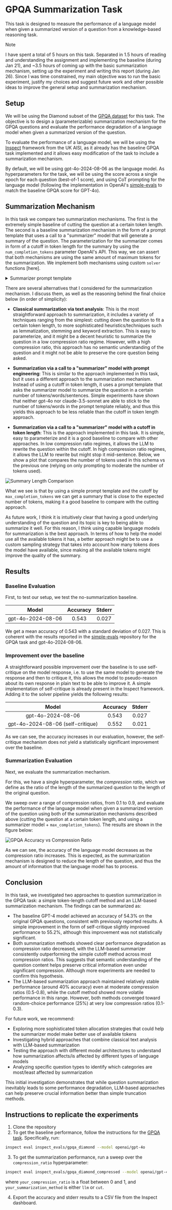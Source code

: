 # GPQA Summarization Task

This task is designed to measure the performance of a language model when given a summarized version of a question from a knowledge-based reasoning task.

> [!NOTE]
> I have spent a total of 5 hours on this task. Separated in 1.5 hours of reading and understanding the assignment and implementing the baseline (during Jan 21), and ~3.5 hours of coming up with the basic summarization mechanism, setting up the experiment and writing this report (during Jan 26). Since I was time constrained, my main objective was to run the basic experiment, justify my choices and suggest future work and other possible ideas to improve the general setup and summarization mechanism.

## Setup

We will be using the Diamond subset of the [GPQA dataset](https://github.com/idavidrein/gpqa) for this task. The objective is to design a (parameterizable) summarization mechanism for the GPQA questions and evaluate the performance degradation of a language model when given a summarized version of the question.

To evaluate the performance of a language model, we will be using the [Inspect](https://github.com/UKGovernmentBEIS/inspect_ai/tree/d3f6cb47f0b7332528186b57261bd91b9ac44c3b) framework from the UK AISI, as it already has the baseline GPQA task implemented and it allows easy modification of the task to include a summarization mechanism.

By default, we will be using gpt-4o-2024-08-06 as the language model. As hyperparameters for the task, we will be using the score across a single epoch for each question (best-of-1 score), and using CoT prompting for the language model (following the implementation in OpenAI's [simple-evals](https://github.com/openai/simple-evals) to match the baseline GPQA score for GPT-4o).

## Summarization Mechanism

In this task we compare two summarization mechanisms. The first is the extremely simple baseline of cutting the question at a certain token length. The second is a baseline summarization mechanism in the form of a prompt template that uses a call to a "summarizer" model that will generate a summary of the question. The parameterization for the summarizer comes in form of a cutoff in token length for the summary by using the `num_completion_tokens` parameter OpenAI's API. This way, we can assert that both mechanisms are using the same amount of maximum tokens for the summarization. We implement both mechanisms using custom `solver` functions [here].

<details>
<summary>Summarizer prompt template</summary>

```
Provide a summary of this scientific question while keeping all critical technical terms and relationships and preserving the core question being asked:

{input}

Provide only the summary, no additional explanation, use all the text you need.

Summarized question:
```

</details>

There are several alternatives that I considered for the summarization mechanism. I discuss them, as well as the reasoning behind the final choice below (in order of simplicity):

- **Classical summarization via text analysis**: This is the most straightforward approach to summarization, it includes a variety of techniques ranging from the simplest: cutting down the question to fit a certain token length, to more sophisticated heuristics/techniques such as lemmatization, stemming and keyword extraction. This is easy to parameterize, and it might be a decent heuristic to summarize the question in a low compression ratio regime. However, with a high compression ratio, this approach has no semantic understanding of the question and it might not be able to preserve the core question being asked.

- **Summarization via a call to a "summarizer" model with prompt engineering**: This is similar to the approach implemented in this task, but it uses a different approach to the summarization mechanism. Instead of using a cutoff in token length, it uses a prompt template that asks the summarizer model to summarize the question in a certain number of tokens/words/sentences. Simple experiments have shown that neither gpt-4o nor claude-3.5-sonnet are able to stick to the number of tokens/words in the prompt template reliably, and thus this yields this approach to be less reliable than the cutoff in token length approach.

- **Summarization via a call to a "summarizer" model with a cutoff in token length**: This is the approach implemented in this task. It is simple, easy to parameterize and it is a good baseline to compare with other approaches. In low compression ratio regimes, it allows the LLM to rewrite the question within the cutoff. In high compression ratio regimes, it allows the LLM to rewrite but might stop it mid-sentence. Below, we show a plot that compares the number of tokens used in this schema vs the previous one (relying on only prompting to moderate the number of tokens used).

![Summary Length Comparison](assets/summary_length_comparison.png)

What we see is that by using a simple prompt template and the cutoff by `max_completion_tokens` we can get a summary that is close to the expected number of tokens, making it a good baseline to compare with the cutting approach.

As future work, I think it is intuitively clear that having a good underlying understanding of the question and its topic is key to being able to summarize it well. For this reason, I think using capable language models for summarization is the best approach. In terms of how to help the model use all the available tokens it has, a better approach might be to use a custom sampling strategy that takes into account how many tokens does the model have available, since making all the available tokens might improve the quality of the summary.

## Results

### Baseline Evaluation

First, to test our setup, we test the no-summarization baseline.

|       Model       | Accuracy | Stderr |
| :---------------: | :------: | :----: |
| gpt-4o-2024-08-06 |  0.543   | 0.027  |

We get a mean accuracy of 0.543 with a standard deviation of 0.027. This is coherent with the results reported in the [simple-evals](https://github.com/openai/simple-evals) repository for the GPQA task and gpt-4o-2024-08-06.

### Improvement over the baseline

A straightforward possible improvement over the baseline is to use self-critique on the model response, i.e. to use the same model to generate the response and then to critique it, this allows the model to pseudo-reason about its own response in plain text to be able to improve it. A simple implementation of self-critique is already present in the Inspect framework. Adding it to the solver pipeline yields the following results:

|               Model               | Accuracy | Stderr |
| :-------------------------------: | :------: | :----: |
|         gpt-4o-2024-08-06         |  0.543   | 0.027  |
| gpt-4o-2024-08-06 (self-critique) |  0.552   | 0.021  |

As we can see, the accuracy increases in our evaluation, however, the self-critique mechanism does not yield a statistically significant improvement over the baseline.

### Summarization Evaluation

Next, we evaluate the summarization mechanism.

For this, we have a single hyperparameter, the _compression ratio_, which we define as the ratio of the length of the summarized question to the length of the original question.

We sweep over a range of compression ratios, from 0.1 to 0.9, and evaluate the performance of the language model when given a summarized version of the question using both of the summarization mechanisms described above (cutting the question at a certain token length, and using a summarizer model + `max_completion_tokens`). The results are shown in the figure below:

![GPQA Accuracy vs Compression Ratio](assets/gpqa_accuracy_vs_compression_ratio.png)

As we can see, the accuracy of the language model decreases as the compression ratio increases. This is expected, as the summarization mechanism is designed to reduce the length of the question, and thus the amount of information that the language model has to process.

## Conclusion

In this task, we investigated two approaches to question summarization in the GPQA task: a simple token-length cutoff method and an LLM-based summarization mechanism. The findings can be summarized as:

- The baseline GPT-4 model achieved an accuracy of 54.3% on the original GPQA questions, consistent with previously reported results. A simple improvement in the form of self-critique slightly improved performance to 55.2%, although this improvement was not statistically significant.
- Both summarization methods showed clear performance degradation as compression ratio decreased, with the LLM-based summarizer consistently outperforming the simple cutoff method across most compression ratios. This suggests that semantic understanding of the question content helps preserve critical information even under significant compression. Although more experiments are needed to confirm this hypothesis.
- The LLM-based summarization approach maintained relatively stable performance (around 40% accuracy) even at moderate compression ratios (0.5-0.8), while the cutoff method showed more volatile performance in this range. However, both methods converged toward random-choice performance (25%) at very low compression ratios (0.1-0.3).

For future work, we recommend:

- Exploring more sophisticated token allocation strategies that could help the summarizer model make better use of available tokens
- Investigating hybrid approaches that combine classical text analysis with LLM-based summarization
- Testing the approach with different model architectures to understand how summarization affects/is affected by different types of language models
- Analyzing specific question types to identify which categories are most/least affected by summarization

This initial investigation demonstrates that while question summarization inevitably leads to some performance degradation, LLM-based approaches can help preserve crucial information better than simple truncation methods.

## Instructions to replicate the experiments

1. Clone the repository
2. To get the baseline performance, follow the instructions for the [GPQA task](https://github.com/UKGovernmentBEIS/inspect_evals/tree/main/src/inspect_evals/gpqa). Specifically, run:

```bash
inspect eval inspect_evals/gpqa_diamond --model openai/gpt-4o
```

3. To get the summarization performance, run a sweep over the `compression_ratio` hyperparameter:

```bash
inspect eval inspect_evals/gpqa_diamond_compressed --model openai/gpt-4o -T compression_ratio={your_compression_ratio} -T summarization={your_summarization_method}
```

where `your_compression_ratio` is a float between 0 and 1, and `your_summarization_method` is either `llm` or `cut`.

4. Export the accuracy and stderr results to a CSV file from the Inspect dashboard.
